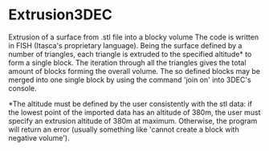 # Extrusion3DEC
Extrusion of a surface from .stl file into a blocky volume
The code is written in FISH (Itasca's proprietary language). 
Being the surface defined by a number of triangles, each triangle is extruded to the specified altitude* to form a single block. The iteration through all the triangles gives the total amount of blocks forming the overall volume. The so defined blocks may be merged into one single block by using the command 'join on' into 3DEC's console.

*The altitude must be defined by the user consistently with the stl data: if the lowest point of the imported data has an altitude of 380m, the user must specify an extrusion altitude of 380m at maximum. Otherwise, the program will return an error (usually something like 'cannot create a block with negative volume').
